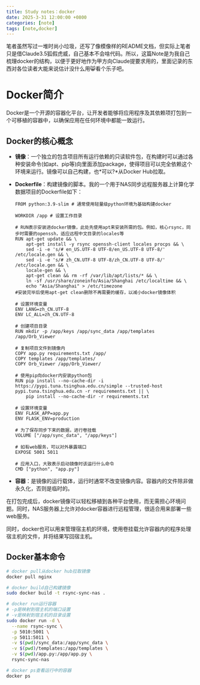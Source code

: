 ```yaml
---
title: Study notes：docker
date: 2025-3-31 12:00:00 +0800
categories: [note]
tags: [note,docker]   
---
```

笔者虽然写过一堆时尚小垃圾，还写了像模像样的README文档，但实际上笔者只是借Claude3.5狐假虎威，自己基本不会啥代码。所以，这篇Note是为我自己梳理docker的结构，以便于更好地作为甲方向Claude提要求用的，里面记录的东西对各位读者大能来说估计没什么用😸看个乐子吧。

# Docker简介

Docker是一个开源的容器化平台，让开发者能够将应用程序及其依赖项打包到一个可移植的容器中，以确保应用在任何环境中都能一致运行。

## Docker的核心概念

- **镜像**：一个独立的包含项目所有运行依赖的只读软件包，在构建时可以通过各种安装命令(如apt、pip等)向里面添加package，使得项目可以完全依赖这个环境来运行。镜像可以自己构建，也*可以?*从Docker Hub拉取。
- **Dockerfile**：构建镜像的脚本。我的一个用于NAS同步远程服务器上计算化学数据项目的Dockerfile如下：
  ```
  FROM python:3.9-slim # 通常使用轻量级python环境为基础构建docker

  WORKDIR /app # 设置工作目录
  
  # RUN表示安装进docker镜像，此处先使用apt来安装所需的包。例如，核心rsync，同步时需要的openssh，适应远程中文目录的locales等
  RUN apt-get update && \
      apt-get install -y rsync openssh-client locales procps && \
      sed -i -e 's/# en_US.UTF-8 UTF-8/en_US.UTF-8 UTF-8/' /etc/locale.gen && \
      sed -i -e 's/# zh_CN.UTF-8 UTF-8/zh_CN.UTF-8 UTF-8/' /etc/locale.gen && \
      locale-gen && \
      apt-get clean && rm -rf /var/lib/apt/lists/* && \
      ln -sf /usr/share/zoneinfo/Asia/Shanghai /etc/localtime && \
      echo "Asia/Shanghai" > /etc/timezone
  #安装完毕后使用apt-get clean删除不再需要的缓存，以减小docker镜像体积

  # 设置环境变量
  ENV LANG=zh_CN.UTF-8
  ENV LC_ALL=zh_CN.UTF-8
  
  # 创建项目目录
  RUN mkdir -p /app/keys /app/sync_data /app/templates /app/Orb_Viewer
  
  # 复制项目文件到镜像内
  COPY app.py requirements.txt /app/
  COPY templates /app/templates/
  COPY Orb_Viewer /app/Orb_Viewer/
  
  # 使用pip向docker内安装python包
  RUN pip install --no-cache-dir -i https://pypi.tuna.tsinghua.edu.cn/simple --trusted-host pypi.tuna.tsinghua.edu.cn -r requirements.txt || \
      pip install --no-cache-dir -r requirements.txt
  
  # 设置环境变量
  ENV FLASK_APP=app.py
  ENV FLASK_ENV=production
  
  # 为了保存同步下来的数据，进行卷挂载
  VOLUME ["/app/sync_data", "/app/keys"]
  
  # 如有web服务，可以对外暴露端口
  EXPOSE 5001 5011
  
  # 应用入口，大致表示启动镜像时该运行什么命令
  CMD ["python", "app.py"]
  ```

- **容器**：是镜像的运行载体，运行时通常不改变镜像内容。容器内的文件除非做永久化，否则是临时的。

在打包完成后，docker镜像可以轻松移植到各种平台使用，而无需担心环境问题。同时，NAS服务器上允许对docker容器进行远程管理，很适合用来部署一些web服务。

同时，docker也可以用来管理宿主机的环境，使用卷挂载允许容器内的程序处理宿主机的文件，并将结果写回宿主机。

## Docker基本命令

```bash
# docker pull从docker hub拉取镜像
docker pull nginx 

# docker build自己构建镜像
sudo docker build -t rsync-sync-nas .

# docker run运行容器 
# -p是映射到宿主机的端口设置
# -v是映射到宿主机的目录设置
sudo docker run -d \
  --name rsync-sync \
  -p 5010:5001 \
  -p 5011:5011 \
  -v $(pwd)/sync_data:/app/sync_data \
  -v $(pwd)/templates:/app/templates \
  -v $(pwd)/app.py:/app/app.py \
  rsync-sync-nas

# docker ps查看运行中的容器
docker ps
```
